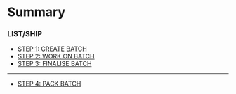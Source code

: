 # Summary

### LIST/SHIP
  * [STEP 1: CREATE BATCH](inbound_fulfillment.md#step1)
  * [STEP 2: WORK ON BATCH](inbound_fulfillment.md#step2)
  * [STEP 3: FINALISE BATCH](inbound_fulfillment.md#step3)

----
  * [STEP 4: PACK BATCH](inbound_fulfillment.md#step4)
